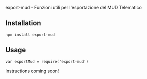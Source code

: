 export-mud - Funzioni utili per l'esportazione del MUD Telematico

## Installation

    npm install export-mud

## Usage

    var exportMud = require('export-mud')


Instructions coming soon!

